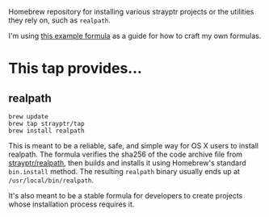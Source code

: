 Homebrew repository for installing various strayptr projects or the utilities they rely on, such as `realpath`.

I'm using [this example formula](https://github.com/Homebrew/homebrew/blob/master/Library/Contributions/example-formula.rb) as a guide for how to craft my own formulas.

# This tap provides...

## realpath

```
brew update
brew tap strayptr/tap
brew install realpath
```

This is meant to be a reliable, safe, and simple way for OS X users to install realpath.  The formula verifies the sha256 of the code archive file from [strayptr/realpath](https://github.com/strayptr/realpath), then builds and installs it using Homebrew's standard `bin.install` method.  The resulting `realpath` binary usually ends up at `/usr/local/bin/realpath`.

It's also meant to be a stable formula for developers to create projects whose installation process requires it.